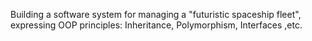 Building a software system for managing a "futuristic spaceship fleet", expressing OOP principles: Inheritance, Polymorphism, Interfaces ,etc.


